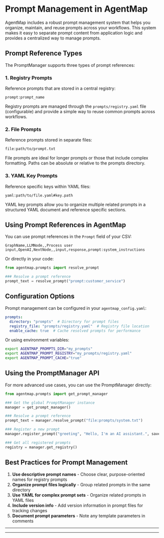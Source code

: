 # Prompt Management in AgentMap

AgentMap includes a robust prompt management system that helps you organize, maintain, and reuse prompts across your workflows. This system makes it easy to separate prompt content from application logic and provides a centralized way to manage prompts.

## Prompt Reference Types

The PromptManager supports three types of prompt references:

### 1. Registry Prompts

Reference prompts that are stored in a central registry:

```
prompt:prompt_name
```

Registry prompts are managed through the `prompts/registry.yaml` file (configurable) and provide a simple way to reuse common prompts across workflows.

### 2. File Prompts

Reference prompts stored in separate files:

```
file:path/to/prompt.txt
```

File prompts are ideal for longer prompts or those that include complex formatting. Paths can be absolute or relative to the prompts directory.

### 3. YAML Key Prompts

Reference specific keys within YAML files:

```
yaml:path/to/file.yaml#key.path
```

YAML key prompts allow you to organize multiple related prompts in a structured YAML document and reference specific sections.

## Using Prompt References in AgentMap

You can use prompt references in the `Prompt` field of your CSV:

```csv
GraphName,LLMNode,,Process user input,OpenAI,NextNode,,input,response,prompt:system_instructions
```

Or directly in your code:

```python
from agentmap.prompts import resolve_prompt

### Resolve a prompt reference
prompt_text = resolve_prompt("prompt:customer_service")
```

## Configuration Options

Prompt management can be configured in your `agentmap_config.yaml`:

```yaml
prompts:
  directory: "prompts"  # Directory for prompt files
  registry_file: "prompts/registry.yaml"  # Registry file location
  enable_cache: true  # Cache resolved prompts for performance
```

Or using environment variables:

```bash
export AGENTMAP_PROMPTS_DIR="my_prompts"
export AGENTMAP_PROMPT_REGISTRY="my_prompts/registry.yaml"
export AGENTMAP_PROMPT_CACHE="true"
```

## Using the PromptManager API

For more advanced use cases, you can use the PromptManager directly:

```python
from agentmap.prompts import get_prompt_manager

### Get the global PromptManager instance
manager = get_prompt_manager()

### Resolve a prompt reference
prompt_text = manager.resolve_prompt("file:prompts/system.txt")

### Register a new prompt
manager.register_prompt("greeting", "Hello, I'm an AI assistant.", save=True)

### Get all registered prompts
registry = manager.get_registry()
```

## Best Practices for Prompt Management

1. **Use descriptive prompt names** - Choose clear, purpose-oriented names for registry prompts
2. **Organize prompt files logically** - Group related prompts in the same directory
3. **Use YAML for complex prompt sets** - Organize related prompts in YAML files
4. **Include version info** - Add version information in prompt files for tracking changes
5. **Document prompt parameters** - Note any template parameters in comments
---

---
